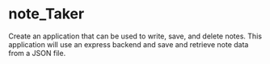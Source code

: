 # note_Taker
Create an application that can be used to write, save, and delete notes. This application will use an express backend and save and retrieve note data from a JSON file.
